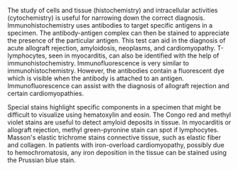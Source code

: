 The study of cells and tissue (histochemistry) and intracellular activities (cytochemistry) is useful for narrowing down the correct diagnosis. Immunohistochemistry uses antibodies to target specific antigens in a specimen. The antibody-antigen complex can then be stained to appreciate the presence of the particular antigen. This test can aid in the diagnosis of acute allograft rejection, amyloidosis, neoplasms, and cardiomyopathy. T-lymphocytes, seen in myocarditis, can also be identified with the help of immunohistochemistry. Immunofluorescence is very similar to immunohistochemistry. However, the antibodies contain a fluorescent dye which is visible when the antibody is attached to an antigen.  Immunofluorescence can assist with the diagnosis of allograft rejection and certain cardiomyopathies.

Special stains highlight specific components in a specimen that might be difficult to visualize using hematoxylin and eosin. The Congo red and methyl violet stains are useful to detect amyloid deposits in tissue. In myocarditis or allograft rejection, methyl green-pyronine stain can spot if lymphocytes. Masson's elastic trichrome stains connective tissue, such as elastic fiber and collagen. In patients with iron-overload cardiomyopathy, possibly due to hemochromatosis, any iron deposition in the tissue can be stained using the Prussian blue stain.
